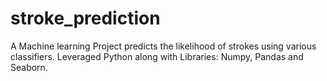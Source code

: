 # stroke_prediction
A Machine learning Project predicts the likelihood of strokes using various classifiers. Leveraged Python along with Libraries: Numpy, Pandas and Seaborn.

